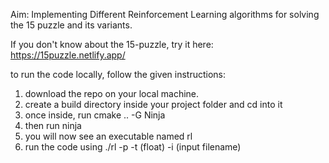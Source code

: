 Aim: Implementing Different Reinforcement Learning algorithms for solving the 15 puzzle and its variants.

If you don't know about the 15-puzzle, try it here: https://15puzzle.netlify.app/

to run the code locally, follow the given instructions: 

1) download the repo on your local machine. 
2) create a build directory inside your project folder and cd into it
3) once inside, run cmake .. -G Ninja
4) then run ninja
5) you will now see an executable named rl
6) run the code using ./rl -p -t (float) -i (input filename)

